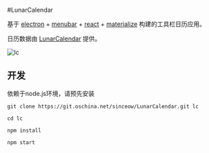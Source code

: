 #LunarCalendar

基于 [electron](https://github.com/atom/electron) + [menubar](https://github.com/maxogden/menubar) + [react](https://github.com/facebook/react) + [materialize](https://github.com/Dogfalo/materialize) 
构建的工具栏日历应用。


日历数据由 [LunarCalendar](https://github.com/zzyss86/LunarCalendar) 提供。


![lc](http://files.git.oschina.net/group1/M00/00/82/fMqNk1WLe8KAel2wAAJt9FC04m8699.png?token=a4578205fe72078b28d1d4bc4ed336d0&ts=1435204577&filename=lc.png)

## 开发

依赖于node.js环境，请预先安装

```
git clone https://git.oschina.net/sinceow/LunarCalendar.git lc

cd lc

npm install

npm start
```